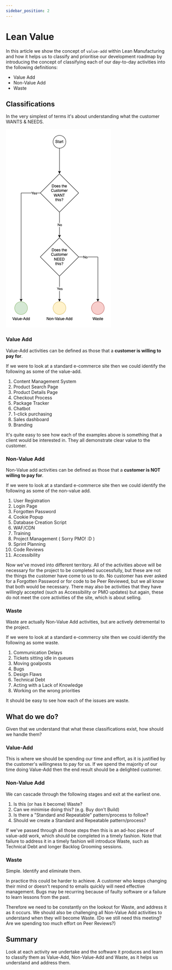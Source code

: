 ```yaml
---
sidebar_position: 2
---
```


# Lean Value

In this article we show the concept of `value-add` within Lean Manufacturing and how it helps us to classify and prioritise our development roadmap by introducing the concept of classifying each of our day-to-day activities into the following definitions:

* Value Add
* Non-Value Add
* Waste

## Classifications

In the very simplest of terms it's about understanding what the customer WANTS & NEEDS.

![Classifying Activities](./images/lean-value.png)

### Value Add

Value-Add activities can be defined as those that a **customer is willing to pay for**.

If we were to look at a standard e-commerce site then we could identify the following as some of the value-add.

1. Content Management System
1. Product Search Page
1. Product Details Page
1. Checkout Process
1. Package Tracker
1. Chatbot
1. 1-click purchasing
1. Sales dashboard
1. Branding

It's quite easy to see how each of the examples above is something that a client would be interested in.  They all demonstrate clear value to the customer.

### Non-Value Add

Non-Value add activities can be defined as those that a **customer is NOT willing to pay for**.

If we were to look at a standard e-commerce site then we could identify the following as some of the non-value add.

1. User Registration
1. Login Page
1. Forgotten Password
1. Cookie Popup
1. Database Creation Script
1. WAF/CDN
1. Training
1. Project Management ( Sorry PMO! :D )
1. Sprint Planning
1. Code Reviews
1. Accessibility

Now we've moved into different territory.  All of the activities above will be necessary for the project to be completed successfully, but these are not the things the customer have come to us to do.  No customer has ever asked for a Forgotten Password or for code to be Peer Reviewed, but we all know that both would be necessary.  There may also be activities that they have willingly accepted (such as Accessibility or PMO updates) but again, these do not meet the core activities of the site, which is about selling.

### Waste

Waste are actually Non-Value Add activities, but are actively detremental to the project.

If we were to look at a standard e-commercy site then we could identify the following as some waste.

1. Communication Delays
1. Tickets sitting idle in queues
1. Moving goalposts
1. Bugs
1. Design Flaws
1. Technical Debt
1. Acting with a Lack of Knowledge
1. Working on the wrong priorities

It should be easy to see how each of the issues are waste.

## What do we do?

Given that we understand that what these classifications exist, how should we handle them?

### Value-Add

This is where we should be spending our time and effort, as it is justified by the customer's willingness to pay for us.  If we spend the majority of our time doing Value-Add then the end result should be a delighted customer.

### Non-Value Add

We can cascade through the following stages and exit at the earliest one.

1. Is this (or has it become) Waste?
1. Can we minimise doing this? (e.g. Buy don't Build)
1. Is there a "Standard and Repeatable" pattern/process to follow?
1. Should we create a Standard and Repeatable pattern/process?

If we've passed through all those steps then this is an ad-hoc piece of value-add work, which should be completed in a timely fashion.  Note that failure to address it in a timely fashion will introduce Waste, such as Technical Debt and longer Backlog Grooming sessions.

### Waste

Simple.  Identify and eliminate them.

In practice this could be harder to achieve.  A customer who keeps changing their mind or doesn't respond to emails quickly will need effective management.  Bugs may be recurring because of faulty software or a failure to learn lessons from the past.

Therefore we need to be constantly on the lookout for Waste, and address it as it occurs.  We should also be challenging all Non-Value Add activities to understand when they will become Waste.  (Do we still need this meeting?  Are we spending too much effort on Peer Reviews?)

## Summary

Look at each activity we undertake and the software it produces and learn to classify them as Value-Add, Non-Value-Add and Waste, as it helps us understand and address them.
